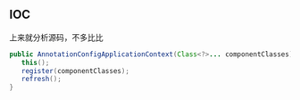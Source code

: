 ## IOC

上来就分析源码，不多比比

```java
public AnnotationConfigApplicationContext(Class<?>... componentClasses) {
   this();
   register(componentClasses);
   refresh();
}
```
